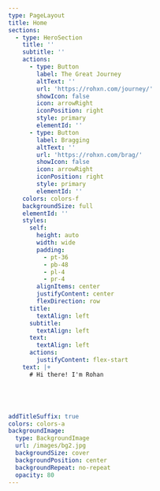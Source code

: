 ```yaml
---
type: PageLayout
title: Home
sections:
  - type: HeroSection
    title: ''
    subtitle: ''
    actions:
      - type: Button
        label: The Great Journey
        altText: ''
        url: 'https://rohxn.com/journey/'
        showIcon: false
        icon: arrowRight
        iconPosition: right
        style: primary
        elementId: ''
      - type: Button
        label: Bragging
        altText: ''
        url: 'https://rohxn.com/brag/'
        showIcon: false
        icon: arrowRight
        iconPosition: right
        style: primary
        elementId: ''
    colors: colors-f
    backgroundSize: full
    elementId: ''
    styles:
      self:
        height: auto
        width: wide
        padding:
          - pt-36
          - pb-48
          - pl-4
          - pr-4
        alignItems: center
        justifyContent: center
        flexDirection: row
      title:
        textAlign: left
      subtitle:
        textAlign: left
      text:
        textAlign: left
      actions:
        justifyContent: flex-start
    text: |+
      # Hi there! I'm Rohan





addTitleSuffix: true
colors: colors-a
backgroundImage:
  type: BackgroundImage
  url: /images/bg2.jpg
  backgroundSize: cover
  backgroundPosition: center
  backgroundRepeat: no-repeat
  opacity: 80
---
```

